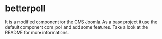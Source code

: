 betterpoll
==========

It is a modified component for the CMS Joomla. As a base project it use the default component com_poll and add some features. Take a look at the README for more informations.